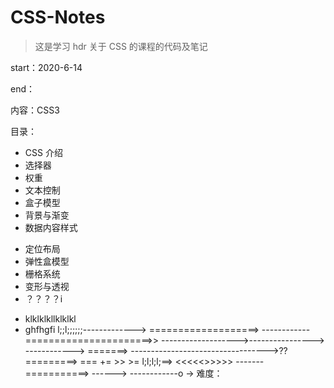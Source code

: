 # CSS-Notes

> 这是学习 hdr 关于 CSS 的课程的代码及笔记

start：2020-6-14

end：

内容：CSS3

目录：

- CSS 介绍
- 选择器
- 权重
- 文本控制
- 盒子模型
- 背景与渐变
- 数据内容样式

* 定位布局
* 弹性盒模型
* 栅格系统
* 变形与透视
* ？？？？i

- klklklkllklklkl
- ghfhgfi
  l;;l;;;;;;-------------> ===================>
  ------------======================>>
  ------------------->---------------->
  ------------>
  =======>
  ---------------------------------->??
  =========> === += >> >=
  l;l;l;l;==>
  <<<<<>>>>>
  -------===========>
  ------>
  ------------o
  ->
  难度：
